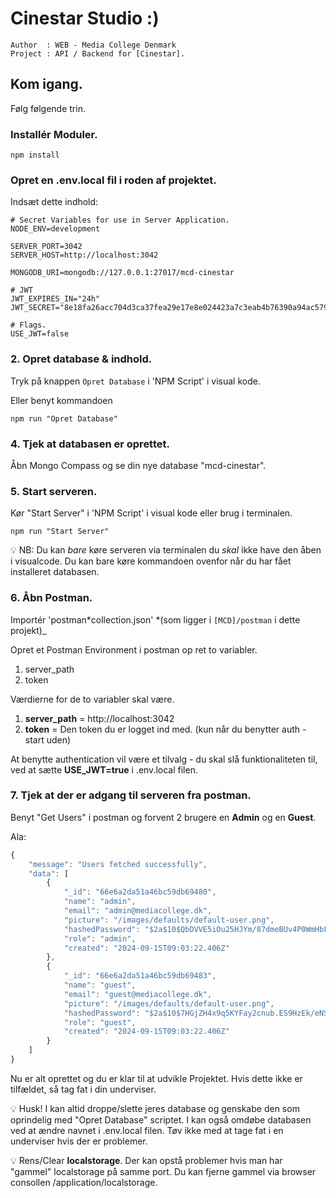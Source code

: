 # Cinestar Studio :)

```
Author  : WEB - Media College Denmark
Project : API / Backend for [Cinestar].
```

## Kom igang.

Følg følgende trin.

### Installér Moduler.

```
npm install
```

### Opret en .env.local fil i roden af projektet.

Indsæt dette indhold:

```
# Secret Variables for use in Server Application.
NODE_ENV=development

SERVER_PORT=3042
SERVER_HOST=http://localhost:3042

MONGODB_URI=mongodb://127.0.0.1:27017/mcd-cinestar

# JWT
JWT_EXPIRES_IN="24h"
JWT_SECRET="8e18fa26acc704d3ca37fea29e17e8e024423a7c3eab4b76390a94ac579c20f0"

# Flags.
USE_JWT=false
```

### 2. Opret database & indhold.

Tryk på knappen `Opret Database` i 'NPM Script' i visual kode.

Eller benyt kommandoen

```
npm run "Opret Database"
```

### 4. Tjek at databasen er oprettet.

Åbn Mongo Compass og se din nye database "mcd-cinestar".

### 5. Start serveren.

Kør "Start Server" i 'NPM Script' i visual kode eller brug i terminalen.

```
npm run "Start Server"
```

:bulb: NB: Du kan _bare_ køre serveren via terminalen du _skal_ ikke have den
åben i visualcode. Du kan bare køre kommandoen ovenfor når du har fået
installeret databasen.

### 6. Åbn Postman.

Importér 'postman*collection.json' *(som ligger i `[MCD]/postman` i dette
projekt)\_

Opret et Postman Environment i postman op ret to variabler.

1. server_path
2. token

Værdierne for de to variabler skal være.

1. **server_path** = http://localhost:3042
2. **token** = Den token du er logget ind med. (kun når du benytter auth - start
   uden)

At benytte authentication vil være et tilvalg - du skal slå funktionaliteten
til, ved at sætte **USE_JWT=true** i .env.local filen.

### 7. Tjek at der er adgang til serveren fra postman.

Benyt "Get Users" i postman og forvent 2 brugere en **Admin** og en **Guest**.

Ala:

```javascript
{
    "message": "Users fetched successfully",
    "data": [
        {
            "_id": "66e6a2da51a46bc59db69480",
            "name": "admin",
            "email": "admin@mediacollege.dk",
            "picture": "/images/defaults/default-user.png",
            "hashedPassword": "$2a$10$QbDVVE5iOu25HJYm/87dmeBUv4P0WmHbF3lwhXLorVCqTgUP9Sbpi",
            "role": "admin",
            "created": "2024-09-15T09:03:22.406Z"
        },
        {
            "_id": "66e6a2da51a46bc59db69483",
            "name": "guest",
            "email": "guest@mediacollege.dk",
            "picture": "/images/defaults/default-user.png",
            "hashedPassword": "$2a$10$7HGjZH4x9q5KYFay2cnub.ES9HzEk/eNSscsiR8gNqPQ1GLU6M952",
            "role": "guest",
            "created": "2024-09-15T09:03:22.406Z"
        }
    ]
}
```

Nu er alt oprettet og du er klar til at udvikle Projektet. Hvis dette ikke er
tilfældet, så tag fat i din underviser.

:bulb: Husk! I kan altid droppe/slette jeres database og genskabe den som
oprindelig med "Opret Database" scriptet. I kan også omdøbe databasen ved at
ændre navnet i .env.local filen. Tøv ikke med at tage fat i en underviser hvis
der er problemer.

:bulb: Rens/Clear **localstorage**. Der kan opstå problemer hvis man har
"gammel" localstorage på samme port. Du kan fjerne gammel via browser consollen
/application/localstorage.
